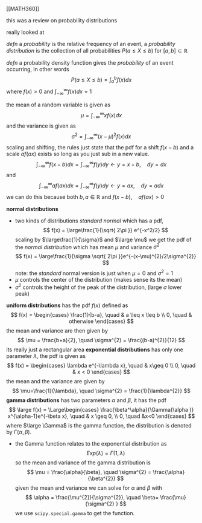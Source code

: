 [[MATH360]]

this was a review on probability distributions

really looked at

*defn* a *probability* is the relative frequency of an event, a *probability distribution* is the collection of all probabilities $P(a \leq X \leq b)$ for $[a,b] \subset \mathbb{R}$


*defn* a probability density function gives the *probability* of an event occurring, in other words
$$
P(a \leq X \leq b) = \int_{a}^b f(x)dx
$$
where $f(x) >0$ and $\int_{-\infty}^\infty f(x)dx= 1$

the mean of a random variable is given as
$$
\mu  = \int_{-\infty}^\infty xf(x)dx
$$
and the variance is given as
$$
\sigma^{2} = \int_{-\infty}^\infty (x-\mu)^2 f(x) dx
$$
scaling and shifting, the rules just state that the pdf for a shift $f(x-b)$ and a scale $af(ax)$ exists so long as you just sub in a new value.
$$
\int_{-\infty}^\infty f(x-b)dx = \int_{-\infty}^\infty f(y) dy \leftarrow y=x-b, \quad dy=dx
$$
and
$$
\int_{-\infty}^\infty af(ax)dx = \int_{-\infty}^\infty f(y)dy \leftarrow y=ax, \quad dy=adx
$$
we can do this because both $b,a \in \mathbb{R}$ and $f(x-b), \quad af(ax) > 0$

**normal distributions**
- two kinds of distributions
*standard normal* which has a pdf, 
$$
f(x) = \large\frac{1}{\sqrt{ 2\pi }} e^{-x^2/2}
$$
scaling by $\large\frac{1}{\sigma}$ and $\large \mu$ we get the pdf of the *normal distribution* which has mean $\mu$ and variance $\sigma^{2}$
$$
f(x) = \large\frac{1}{\sigma \sqrt{ 2\pi }}e^{-(x-\mu)^{2}/2\sigma^{2}}
$$
note: the *standard* normal version is just when $\mu=0$ and $\sigma^{2}=1$
- $\mu$ controls the center of the distribution (makes sense its the mean)
- $\sigma^{2}$ controls the height of the peak of the distribution, (large $\sigma$ lower peak)

**uniform distributions**
has the pdf $f(x)$ defined as
$$
f(x) = \begin{cases}
\frac{1}{b-a}, \quad &  a \leq x \leq b \\
0, \quad  & otherwise
\end{cases}
$$
the mean and variance are then given by
$$
\mu = \frac{b+a}{2}, \quad \sigma^{2} = \frac{(b-a)^{2}}{12}
$$
its really just a rectangular area
**exponential distributions**
has only one parameter $\lambda$, the pdf is given as
$$
f(x) = \begin{cases}
\lambda e^{-\lambda x}, \quad & x\geq 0 \\
0, \quad & x < 0
\end{cases}
$$
the mean and the variance are given by
$$
\mu=\frac{1}{\lambda}, \quad \sigma^{2} = \frac{1}{\lambda^{2}}
$$
**gamma distributions**
has two parameters $\alpha$ and $\beta$, it has the pdf
$$
\large f(x) = \Large\begin{cases}
\frac{\beta^\alpha}{\Gamma(\alpha )} x^{\alpha-1}e^{-\beta x}, \quad & x  \geq 0, \\
0, \quad &x<0
\end{cases}
$$
where $\large \Gamma$ is the gamma function, the distribution is denoted by $\Gamma(\alpha, \beta)$.
- the Gamma function relates to the exponential distribution as
$$
Exp(\lambda) = \Gamma(1,\lambda)
$$
so the mean and variance of the gamma distribution is
$$
\mu = \frac{\alpha}{\beta}, \quad \sigma^{2} = \frac{\alpha}{\beta^{2}}
$$
given the mean and variance we can solve for $\alpha$ and $\beta$ with
$$
\alpha = \frac{\mu^{2}}{\sigma^{2}}, \quad \beta= \frac{\mu}{\sigma^{2} }
$$
we use `scipy.special.gamma` to get the function. 
